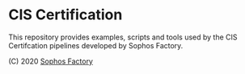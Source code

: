 # CIS Certification

This repository provides examples, scripts and tools used by the CIS Certifcation pipelines developed by Sophos Factory.

(C) 2020 [Sophos Factory](https://www.sophos.com/en-us/products/sophos-factory)
